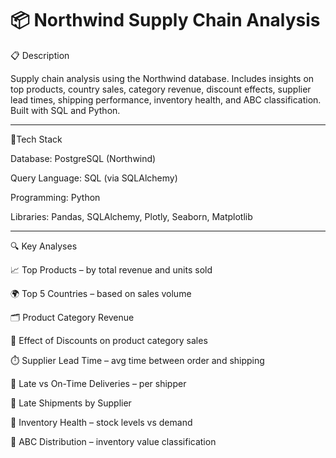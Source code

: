 #  📦 Northwind Supply Chain Analysis

📋 Description 

Supply chain analysis using the Northwind database. Includes insights on top products, country sales, category revenue, discount effects, supplier lead times, shipping performance, inventory health, and ABC classification. Built with SQL and Python.

-------------------------------------------------

🧰Tech Stack

Database: PostgreSQL (Northwind)

Query Language: SQL (via SQLAlchemy)

Programming: Python

Libraries: Pandas, SQLAlchemy, Plotly, Seaborn, Matplotlib

-------------------------------------------------
🔍 Key Analyses

📈 Top Products – by total revenue and units sold

🌍 Top 5 Countries – based on sales volume

🗂️ Product Category Revenue

💸 Effect of Discounts on product category sales

⏱️ Supplier Lead Time – avg time between order and shipping

🚚 Late vs On-Time Deliveries – per shipper

🧾 Late Shipments by Supplier

🏪 Inventory Health – stock levels vs demand

🧮 ABC Distribution – inventory value classification


